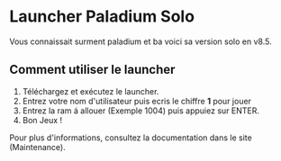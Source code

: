 # Launcher Paladium Solo

Vous connaissait surment paladium et ba voici sa version solo en v8.5.

## Comment utiliser le launcher

1. Téléchargez et exécutez le launcher.
2. Entrez votre nom d'utilisateur puis ecris le chiffre **1** pour jouer
3. Entrez la ram á allouer (Exemple 1004) puis appuiez sur ENTER.
4. Bon Jeux !

Pour plus d'informations, consultez la documentation dans le site (Maintenance).

